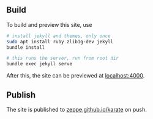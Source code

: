 ## Build

To build and preview this site, use

```bash
# install jekyll and themes, only once
sudo apt install ruby zlib1g-dev jekyll
bundle install

# this runs the server, run from root dir
bundle exec jekyll serve
```

After this, the site can be previewed at [localhost:4000]().

## Publish

The site is published to [zeppe.github.io/karate]() on push.
